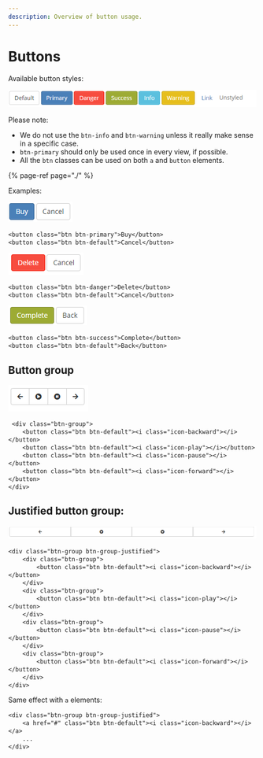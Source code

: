 ```yaml
---
description: Overview of button usage.
---
```


# Buttons

Available button styles:

![Buttons.](../../.gitbook/assets/buttons_overview.PNG)

Please note:

* We do not use the `btn-info` and `btn-warning` unless it really make sense in a specific case.
* `btn-primary` should only be used once in every view, if possible. 
* All the `btn` classes can be used on both `a` and `button` elements.

{% page-ref page="./" %}

Examples:

![Primary button.](../../.gitbook/assets/buttons_primary.PNG)

```markup
<button class="btn btn-primary">Buy</button>
<button class="btn btn-default">Cancel</button>
```

![Danger button.](../../.gitbook/assets/buttons_danger.PNG)

```markup
<button class="btn btn-danger">Delete</button>
<button class="btn btn-default">Cancel</button>
```

![Success button.](../../.gitbook/assets/buttons_success.PNG)

```markup
<button class="btn btn-success">Complete</button>
<button class="btn btn-default">Back</button>
```

## Button group

![Four buttons grouped.](../../.gitbook/assets/buttons_group.PNG)

```markup
 <div class="btn-group">
    <button class="btn btn-default"><i class="icon-backward"></i></button>
    <button class="btn btn-default"><i class="icon-play"></i></button>
    <button class="btn btn-default"><i class="icon-pause"></i></button>
    <button class="btn btn-default"><i class="icon-forward"></i></button>
</div>
```

## Justified button group:

![Four buttons grouped.](../../.gitbook/assets/buttons_group-just.PNG)

```markup
<div class="btn-group btn-group-justified">
    <div class="btn-group">
        <button class="btn btn-default"><i class="icon-backward"></i></button>
    </div>
    <div class="btn-group">
        <button class="btn btn-default"><i class="icon-play"></i></button>
    </div>
    <div class="btn-group">
        <button class="btn btn-default"><i class="icon-pause"></i></button>
    </div>
    <div class="btn-group">
        <button class="btn btn-default"><i class="icon-forward"></i></button>
    </div>
</div>
```

Same effect with `a` elements:

```markup
<div class="btn-group btn-group-justified">
    <a href="#" class="btn btn-default"><i class="icon-backward"></i></a>
    ...
</div>
```

